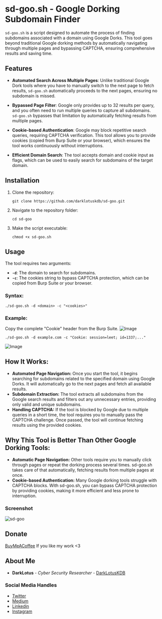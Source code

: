 # sd-goo.sh - Google Dorking Subdomain Finder

`sd-goo.sh` is a script designed to automate the process of finding subdomains associated with a domain using Google Dorks. This tool goes beyond traditional Google dorking methods by automatically navigating through multiple pages and bypassing CAPTCHA, ensuring comprehensive results and saving time.

## Features

- **Automated Search Across Multiple Pages**: Unlike traditional Google Dork tools where you have to manually switch to the next page to fetch results, `sd-goo.sh` automatically proceeds to the next pages, ensuring no subdomain is missed.

- **Bypassed Page Filter**: Google only provides up to 32 results per query, and you often need to run multiple queries to capture all subdomains. `sd-goo.sh` bypasses that limitation by automatically fetching results from multiple pages.

- **Cookie-based Authentication**: Google may block repetitive search queries, requiring CAPTCHA verification. This tool allows you to provide cookies (copied from Burp Suite or your browser), which ensures the tool works continuously without interruptions.

- **Efficient Domain Search**: The tool accepts domain and cookie input as flags, which can be used to easily search for subdomains of the target domain.

## Installation

1. Clone the repository:

    ```
    git clone https://github.com/darklotuskdb/sd-goo.git
    ```

2. Navigate to the repository folder:

    ```
    cd sd-goo
    ```

3. Make the script executable:

    ```
    chmod +x sd-goo.sh
    ```

## Usage

The tool requires two arguments:

- **`-d`**: The domain to search for subdomains.
- **`-c`**: The cookies string to bypass CAPTCHA protection, which can be copied from Burp Suite or your browser.

### Syntax:

```
./sd-goo.sh -d <domain> -c "<cookies>"
```

### Example:
Copy the complete "Cookie" header from the Burp Suite.
![Image](https://github.com/user-attachments/assets/7fec6fc8-e0fa-4c8b-859a-c72b29d1a3de)

```
./sd-goo.sh -d example.com -c "Cookie: session=leet; id=1337;..."
```
![Image](https://github.com/user-attachments/assets/32a4e25a-054e-49da-a13e-5af4f22b4be7)

## How It Works:
- **Automated Page Navigation:** Once you start the tool, it begins searching for subdomains related to the specified domain using Google Dorks. It will automatically go to the next pages and fetch all available results.
- **Subdomain Extraction:** The tool extracts all subdomains from the Google search results and filters out any unnecessary entries, providing only valid and unique subdomains.
- **Handling CAPTCHA:** If the tool is blocked by Google due to multiple queries in a short time, the tool requires you to manually pass the CAPTCHA challenge. Once passed, the tool will continue fetching results using the provided cookies.

## Why This Tool is Better Than Other Google Dorking Tools:
- **Automatic Page Navigation:** Other tools require you to manually click through pages or repeat the dorking process several times. sd-goo.sh takes care of that automatically, fetching results from multiple pages at once.
- **Cookie-based Authentication:** Many Google dorking tools struggle with CAPTCHA blocks. With sd-goo.sh, you can bypass CAPTCHA protection by providing cookies, making it more efficient and less prone to interruption.

### Screenshot
![sd-goo](https://user-images.githubusercontent.com/29382875/117357011-0b3f6000-aed2-11eb-8f9a-1c4e9f5e0113.png)


## Donate
[BuyMeACoffee](https://www.buymeacoffee.com/darklotus) If you like my work <3

## About Me

* **DarkLotus** - *Cyber Security Researcher* - [DarkLotusKDB](https://github.com/darklotuskdb)

### Social Media Handles
* [Twitter](https://twitter.com/darklotuskdb)
* [Medium](https://medium.com/@darklotus)
* [Linkedin](https://www.linkedin.com/in/kamaldeepbhati/)
* [Instagram](https://www.instagram.com/kamaldeepbhati/)
